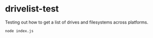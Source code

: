 # drivelist-test

Testing out how to get a list of drives and filesystems across platforms.

```bash
node index.js
```